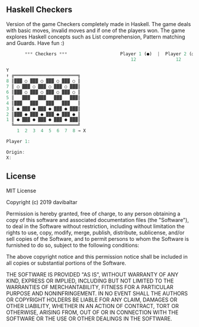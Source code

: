 ## Haskell Checkers

Version of the game Checkers completely made in Haskell. The game deals with basic moves, invalid moves and if one of the players won. The game explores Haskell concepts such as List comprehension, Pattern matching and Guards. Have fun :)
 
 ```js
        *** Checkers ***                    Player 1 (●)  |  Player 2 (○)
                                                12               12

 Y
 ↑ ╔════════════════════════╗
 8 ║▓▓▓ ○ ▓▓▓ ○ ▓▓▓ ○ ▓▓▓ ○ ║
 7 ║ ○ ▓▓▓ ○ ▓▓▓ ○ ▓▓▓ ○ ▓▓▓║
 6 ║▓▓▓ ○ ▓▓▓ ○ ▓▓▓ ○ ▓▓▓ ○ ║
 5 ║   ▓▓▓   ▓▓▓   ▓▓▓   ▓▓▓║
 4 ║▓▓▓   ▓▓▓   ▓▓▓   ▓▓▓   ║
 3 ║ ● ▓▓▓ ● ▓▓▓ ● ▓▓▓ ● ▓▓▓║
 2 ║▓▓▓ ● ▓▓▓ ● ▓▓▓ ● ▓▓▓ ● ║
 1 ║ ● ▓▓▓ ● ▓▓▓ ● ▓▓▓ ● ▓▓▓║
   ╚════════════════════════╝
     1  2  3  4  5  6  7  8 → X

Player 1: 

Origin:
X: 

 ```

 ## License

MIT License

Copyright (c) 2019 davibaltar

Permission is hereby granted, free of charge, to any person obtaining a copy
of this software and associated documentation files (the "Software"), to deal
in the Software without restriction, including without limitation the rights
to use, copy, modify, merge, publish, distribute, sublicense, and/or sell
copies of the Software, and to permit persons to whom the Software is
furnished to do so, subject to the following conditions:

The above copyright notice and this permission notice shall be included in all
copies or substantial portions of the Software.

THE SOFTWARE IS PROVIDED "AS IS", WITHOUT WARRANTY OF ANY KIND, EXPRESS OR
IMPLIED, INCLUDING BUT NOT LIMITED TO THE WARRANTIES OF MERCHANTABILITY,
FITNESS FOR A PARTICULAR PURPOSE AND NONINFRINGEMENT. IN NO EVENT SHALL THE
AUTHORS OR COPYRIGHT HOLDERS BE LIABLE FOR ANY CLAIM, DAMAGES OR OTHER
LIABILITY, WHETHER IN AN ACTION OF CONTRACT, TORT OR OTHERWISE, ARISING FROM,
OUT OF OR IN CONNECTION WITH THE SOFTWARE OR THE USE OR OTHER DEALINGS IN THE
SOFTWARE.
